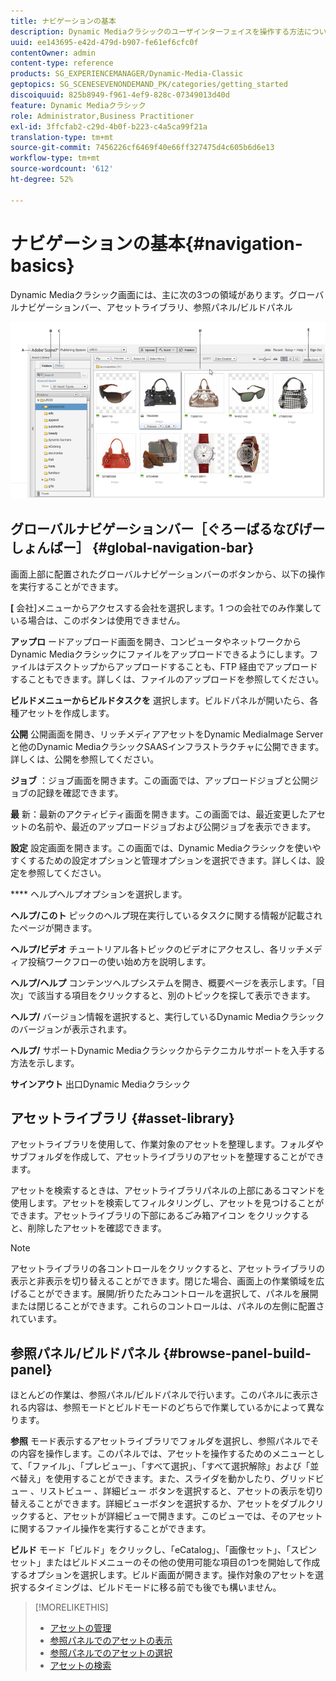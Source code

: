 ```yaml
---
title: ナビゲーションの基本
description: Dynamic Mediaクラシックのユーザインターフェイスを操作する方法について説明します。
uuid: ee143695-e42d-479d-b907-fe61ef6cfc0f
contentOwner: admin
content-type: reference
products: SG_EXPERIENCEMANAGER/Dynamic-Media-Classic
geptopics: SG_SCENESEVENONDEMAND_PK/categories/getting_started
discoiquuid: 825b8949-f961-4ef9-828c-07349013d40d
feature: Dynamic Mediaクラシック
role: Administrator,Business Practitioner
exl-id: 3ffcfab2-c29d-4b0f-b223-c4a5ca99f21a
translation-type: tm+mt
source-git-commit: 7456226cf6469f40e66ff327475d4c605b6d6e13
workflow-type: tm+mt
source-wordcount: '612'
ht-degree: 52%

---
```


# ナビゲーションの基本{#navigation-basics}

Dynamic Mediaクラシック画面には、主に次の3つの領域があります。グローバルナビゲーションバー、アセットライブラリ、参照パネル/ビルドパネル

![ナビゲーションの基本](/help/assets/gs_navigation_basics_popup_popup.png)

## グローバルナビゲーションバー［ぐろーばるなびげーしょんばー］ {#global-navigation-bar}

画面上部に配置されたグローバルナビゲーションバーのボタンから、以下の操作を実行することができます。

**[** 会社]メニューからアクセスする会社を選択します。1 つの会社でのみ作業している場合は、このボタンは使用できません。

**アップロ** ードアップロード画面を開き、コンピュータやネットワークからDynamic Mediaクラシックにファイルをアップロードできるようにします。ファイルはデスクトップからアップロードすることも、FTP 経由でアップロードすることもできます。詳しくは、ファイルのアップロードを参照してください。

**ビルドメニューからビルドタスクを** 選択します。ビルドパネルが開いたら、各種アセットを作成します。

**公開** 公開画面を開き、リッチメディアアセットをDynamic MediaImage Serverと他のDynamic MediaクラシックSAASインフラストラクチャに公開できます。詳しくは、公開を参照してください。

**ジョブ** ：ジョブ画面を開きます。この画面では、アップロードジョブと公開ジョブの記録を確認できます。

**最** 新：最新のアクティビティ画面を開きます。この画面では、最近変更したアセットの名前や、最近のアップロードジョブおよび公開ジョブを表示できます。

**設定** 設定画面を開きます。この画面では、Dynamic Mediaクラシックを使いやすくするための設定オプションと管理オプションを選択できます。詳しくは、設定を参照してください。

**** ヘルプヘルプオプションを選択します。

**ヘルプ/このト** ピックのヘルプ現在実行しているタスクに関する情報が記載されたページが開きます。

**ヘルプ/ビデオ** チュートリアル各トピックのビデオにアクセスし、各リッチメディア投稿ワークフローの使い始め方を説明します。

**ヘルプ/ヘルプ** コンテンツヘルプシステムを開き、概要ページを表示します。「目次」で該当する項目をクリックすると、別のトピックを探して表示できます。

**ヘルプ/** バージョン情報を選択すると、実行しているDynamic Mediaクラシックのバージョンが表示されます。

**ヘルプ/** サポートDynamic Mediaクラシックからテクニカルサポートを入手する方法を示します。

**サインアウト** 出口Dynamic Mediaクラシック

## アセットライブラリ {#asset-library}

アセットライブラリを使用して、作業対象のアセットを整理します。フォルダやサブフォルダを作成して、アセットライブラリのアセットを整理することができます。

アセットを検索するときは、アセットライブラリパネルの上部にあるコマンドを使用します。アセットを検索してフィルタリングし、アセットを見つけることができます。アセットライブラリの下部にあるごみ箱アイコン  をクリックすると、削除したアセットを確認できます。

>[!NOTE]
>
>アセットライブラリの各コントロールをクリックすると、アセットライブラリの表示と非表示を切り替えることができます。閉じた場合、画面上の作業領域を広げることができます。展開/折りたたみコントロールを選択して、パネルを展開または閉じることができます。これらのコントロールは、パネルの左側に配置されています。

## 参照パネル/ビルドパネル {#browse-panel-build-panel}

ほとんどの作業は、参照パネル/ビルドパネルで行います。このパネルに表示される内容は、参照モードとビルドモードのどちらで作業しているかによって異なります。

**参照** モード表示するアセットライブラリでフォルダを選択し、参照パネルでその内容を操作します。このパネルでは、アセットを操作するためのメニューとして、「ファイル」、「プレビュー」、「すべて選択」、「すべて選択解除」および「並べ替え」を使用することができます。また、スライダを動かしたり、グリッドビュー 、リストビュー 、詳細ビュー  ボタンを選択すると、アセットの表示を切り替えることができます。詳細ビューボタンを選択するか、アセットをダブルクリックすると、アセットが詳細ビューで開きます。このビューでは、そのアセットに関するファイル操作を実行することができます。

**ビルド** モード「ビルド」をクリックし、「eCatalog」、「画像セット」、「スピンセット」またはビルドメニューのその他の使用可能な項目の1つを開始して作成するオプションを選択します。ビルド画面が開きます。操作対象のアセットを選択するタイミングは、ビルドモードに移る前でも後でも構いません。

>[!MORELIKETHIS]
>
>* [アセットの管理](about-managing-assets.md)
>* [参照パネルでのアセットの表示](viewing-assets-browse-panel.md#viewing_assets_in_the_browse_panel)
>* [参照パネルでのアセットの選択](selecting-assets-browse-panel.md#selecting_assets_in_the_browse_panel)
>* [アセットの検索](searching-assets.md#searching_assets)

